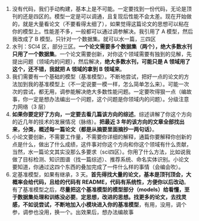1. 没有代码，我们手动构建，基本上是不可能。一定要找到一份代码，无论是顶刊的还是四区的。模型一定是可以调通，且复现后性能不会太差。现在开始做的，就是大量看论文（不要看得太细了），如果觉得这篇论文的思想可以粘在你的模型上。性能差不多，一般都可以通过调参解决。我引用了 A 模型，然后我改成了 B 模型。只针对一个数据集。就可以水一篇，三四区
2. 水刊：SCI4 区，部分三区。**一个论文需要多个数据集（两个），绝大多数水刊只用了一个数据集**。一个论文需要创新，对你这个领域需要有独到的见解，先提出问题（领域内的问题），然后解决，**绝大多数水刊，可能只是 A 领域用了这个，还不错，我就把 A 领域的拿到 B 领域来**。
3. 我们需要有一个基础的模型（基准模型）。不断地尝试，把好一点的论文的方法加到我的基准模型上（不一定说要一模一样，怎么简单怎么来）。可能一次次的尝试，都无用，调参能解决绝大多数性能问题。一定要吹得狠一点（编故事，你一定是想办法编出一个问题，这个问题是你领域内的问题）。分级注意力网络（3 层）
4. **如果你要定好了方向，一定要去看几篇该方向的综述**。综述讲解了你这个方向的近几年的技术的发展情况（脉络）。**把最近 3 年的该方向的文章全部找出来，分类，概述每一篇论文（都是从摘要里面摘抄一两句话）**。
5. 小论文要创新，不需要工作量，不需要你详细的解释，通篇你要解释你创新的点是什么，做出了什么成绩，这件事对你这个方向和你这个领域有什么贡献，当然，水一篇论文其实没那么多要求（sci四区）。你用了什么方法，比如说我做了目标检测、知识图谱（找一篇综述）、推荐系统、命名实体识别。小论文要知道，你通过这四个东西的叠加完成了一件什么样的事情（会编会吹）。
6. 定基准模型，如果有继承，3 天。**首先得找大量的论文，基本是顶刊顶会，大概率会给代码，且给的代码有 README，代码有系统性，方便你以后改动**。有了基准模型之后，**尽量把这个基准模型的模型部分（models）给看懂，至于数据集处理和训练没必要**。**定思想，改进的思想。找更多的论文，去找灵感，不如说尝试，不断地加入小模块进入你的基准模型**，有用，没用，调个参，调参也没用，换一个。出效果后，想办法编故事